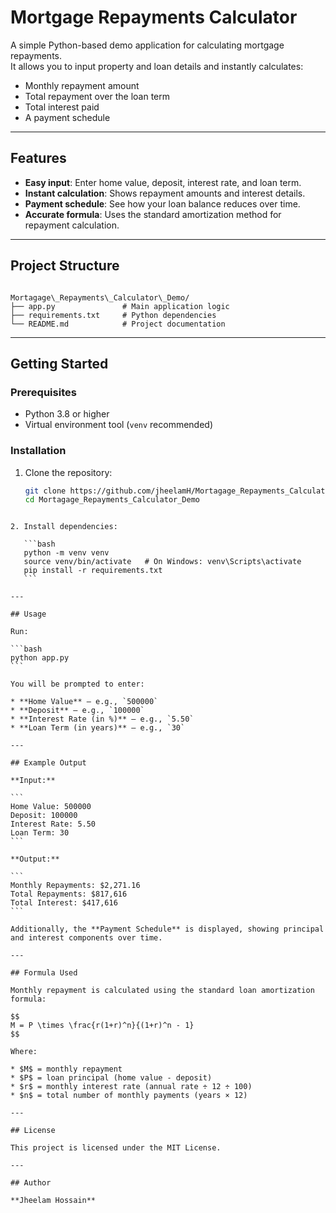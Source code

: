 
# Mortgage Repayments Calculator

A simple Python-based demo application for calculating mortgage repayments.  
It allows you to input property and loan details and instantly calculates:

- Monthly repayment amount
- Total repayment over the loan term
- Total interest paid
- A payment schedule

---

## Features

- **Easy input**: Enter home value, deposit, interest rate, and loan term.
- **Instant calculation**: Shows repayment amounts and interest details.
- **Payment schedule**: See how your loan balance reduces over time.
- **Accurate formula**: Uses the standard amortization method for repayment calculation.

---

## Project Structure

```

Mortagage\_Repayments\_Calculator\_Demo/
├── app.py               # Main application logic
├── requirements.txt     # Python dependencies
└── README.md            # Project documentation

````

---

## Getting Started

### Prerequisites

- Python 3.8 or higher
- Virtual environment tool (`venv` recommended)

### Installation

1. Clone the repository:
   ```bash
   git clone https://github.com/jheelamH/Mortagage_Repayments_Calculator_Demo.git
   cd Mortagage_Repayments_Calculator_Demo
````

2. Install dependencies:

   ```bash
   python -m venv venv
   source venv/bin/activate   # On Windows: venv\Scripts\activate
   pip install -r requirements.txt
   ```

---

## Usage

Run:

```bash
python app.py
```

You will be prompted to enter:

* **Home Value** — e.g., `500000`
* **Deposit** — e.g., `100000`
* **Interest Rate (in %)** — e.g., `5.50`
* **Loan Term (in years)** — e.g., `30`

---

## Example Output

**Input:**

```
Home Value: 500000
Deposit: 100000
Interest Rate: 5.50
Loan Term: 30
```

**Output:**

```
Monthly Repayments: $2,271.16
Total Repayments: $817,616
Total Interest: $417,616
```

Additionally, the **Payment Schedule** is displayed, showing principal and interest components over time.

---

## Formula Used

Monthly repayment is calculated using the standard loan amortization formula:

$$
M = P \times \frac{r(1+r)^n}{(1+r)^n - 1}
$$

Where:

* $M$ = monthly repayment
* $P$ = loan principal (home value - deposit)
* $r$ = monthly interest rate (annual rate ÷ 12 ÷ 100)
* $n$ = total number of monthly payments (years × 12)

---

## License

This project is licensed under the MIT License.

---

## Author

**Jheelam Hossain**
